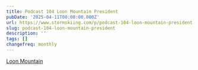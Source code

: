 ```yaml
---
title: Podcast 104 Loon Mountain President
pubDate: '2025-04-11T00:00:00.000Z'
url: https://www.stormskiing.com/p/podcast-104-loon-mountain-president
slug: podcast-104-loon-mountain-president
description: ''
tags: []
changefreq: monthly
---
```



[Loon Mountain](@loon)
